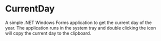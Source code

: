 # CurrentDay  

A simple .NET Windows Forms application to get the current day of the year. The application runs in the system tray and double clicking the icon will copy the current day to the clipboard.